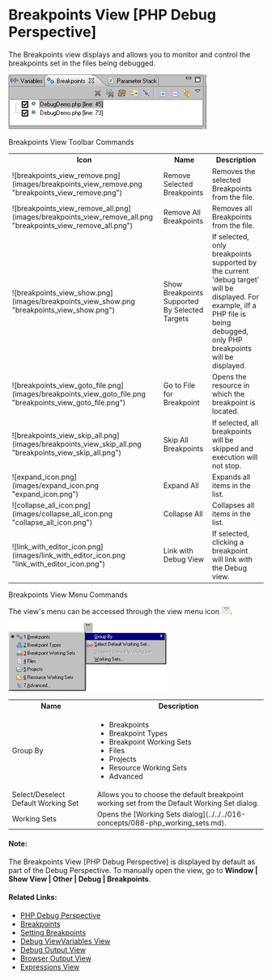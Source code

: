 # Breakpoints View [PHP Debug Perspective]

<!--context:breakpoints_view-->

The Breakpoints view displays and allows you to monitor and control the breakpoints set in the files being debugged.

![Breakpoints View](images/breakpoints_view.png "Breakpoints View")

Breakpoints View Toolbar Commands

<table>
<tr><th>Icon</th>
<th>Name</th>
<th>Description</th></tr>

<tr><td>![breakpoints_view_remove.png](images/breakpoints_view_remove.png "breakpoints_view_remove.png")</td>
<td>Remove Selected Breakpoints</td>
<td>Removes the selected Breakpoints from the file.</td></tr>

<tr><td>![breakpoints_view_remove_all.png](images/breakpoints_view_remove_all.png "breakpoints_view_remove_all.png")</td>
<td>Remove All Breakpoints</td>
<td>Removes all Breakpoints from the file.</td></tr>

<tr><td>![breakpoints_view_show.png](images/breakpoints_view_show.png "breakpoints_view_show.png")</td>
<td>Show Breakpoints Supported By Selected Targets</td>
<td>If selected, only breakpoints supported by the current 'debug target' will be displayed. For example, iIf a PHP file is being debugged, only PHP breakpoints will be displayed.</td></tr>

<tr><td>![breakpoints_view_goto_file.png](images/breakpoints_view_goto_file.png "breakpoints_view_goto_file.png")</td>
<td>Go to File for Breakpoint</td>
<td>Opens the resource in which the breakpoint is located.</td></tr>

<tr><td>![breakpoints_view_skip_all.png](images/breakpoints_view_skip_all.png "breakpoints_view_skip_all.png")</td>
<td>Skip All Breakpoints</td>
<td>If selected, all breakpoints will be skipped and execution will not stop.</td></tr>

<tr><td>![expand_icon.png](images/expand_icon.png "expand_icon.png")</td>
<td>Expand All</td>
<td>Expands all items in the list.</td></tr>

<tr><td>![collapse_all_icon.png](images/collapse_all_icon.png "collapse_all_icon.png")</td>
<td>Collapse All</td>
<td>Collapses all items in the list.</td></tr>

<tr><td>![link_with_editor_icon.png](images/link_with_editor_icon.png "link_with_editor_icon.png")</td>
<td>Link with Debug View</td>
<td>If selected, clicking a breakpoint will link with the Debug view.</td></tr>
</table>

Breakpoints View Menu Commands

The view's menu can be accessed through the view menu icon ![menu_icon.png](images/menu_icon.png "menu_icon.png").

![breakpoints_view_menu.png](images/breakpoints_view_menu.png "breakpoints_view_menu.png")

<table>
<tr><th>Name</th>
<th>Description</th></tr>

<tr><td>Group By</td>
<td>
<ul>
 <li>Breakpoints</li>
 <li>Breakpoint Types</li>
 <li>Breakpoint Working Sets</li>
 <li>Files</li>
 <li>Projects</li>
 <li>Resource Working Sets</li>
 <li>Advanced</li>
</ul>
</td></tr>

<tr><td>Select/Deselect Default Working Set</td>
<td>Allows you to choose the default breakpoint working set from the Default Working Set dialog.</td></tr>

<tr><td>Working Sets</td>
<td>Opens the [Working Sets dialog](../../../016-concepts/088-php_working_sets.md).</td></tr>
</table>

<!--note-start-->

#### Note:

The Breakpoints View [PHP Debug Perspective] is displayed by default as part of the Debug Perspective. To manually open the view, go to **Window | Show View | Other | Debug | Breakpoints**.

<!--note-end-->

<!--links-start-->

#### Related Links:

 * [PHP Debug Perspective](000-index.md)
 * [Breakpoints](../../../016-concepts/136-breakpoints.md)
 * [Setting Breakpoints](../../../024-tasks/152-debugging/008-setting_breakpoints.md)
 * [Debug View](008-debug_view.md)[Variables View](016-variables_view.md)
 * [Debug Output View](048-debug_output_view.md)
 * [Browser Output View](056-browser_output_view.md)
 * [Expressions View](040-expressions_view.md)

<!--links-end-->
